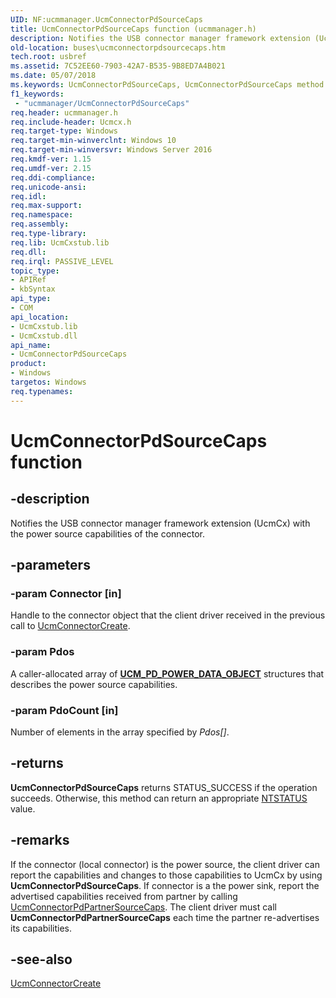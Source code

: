 ```yaml
---
UID: NF:ucmmanager.UcmConnectorPdSourceCaps
title: UcmConnectorPdSourceCaps function (ucmmanager.h)
description: Notifies the USB connector manager framework extension (UcmCx) with the power source capabilities of the connector.
old-location: buses\ucmconnectorpdsourcecaps.htm
tech.root: usbref
ms.assetid: 7C52EE60-7903-42A7-B535-9B8ED7A4B021
ms.date: 05/07/2018
ms.keywords: UcmConnectorPdSourceCaps, UcmConnectorPdSourceCaps method [Buses], buses.ucmconnectorpdsourcecaps, ucmmanager/UcmConnectorPdSourceCaps
f1_keywords:
 - "ucmmanager/UcmConnectorPdSourceCaps"
req.header: ucmmanager.h
req.include-header: Ucmcx.h
req.target-type: Windows
req.target-min-winverclnt: Windows 10
req.target-min-winversvr: Windows Server 2016
req.kmdf-ver: 1.15
req.umdf-ver: 2.15
req.ddi-compliance: 
req.unicode-ansi: 
req.idl: 
req.max-support: 
req.namespace: 
req.assembly: 
req.type-library: 
req.lib: UcmCxstub.lib
req.dll: 
req.irql: PASSIVE_LEVEL
topic_type:
- APIRef
- kbSyntax
api_type:
- COM
api_location:
- UcmCxstub.lib
- UcmCxstub.dll
api_name:
- UcmConnectorPdSourceCaps
product:
- Windows
targetos: Windows
req.typenames: 
---
```


# UcmConnectorPdSourceCaps function


## -description


Notifies the USB connector manager framework extension (UcmCx) with the power source capabilities of the connector.


## -parameters




### -param Connector [in]

Handle to the connector object that the client driver received in the previous call to <a href="https://docs.microsoft.com/windows-hardware/drivers/ddi/ucmmanager/nf-ucmmanager-ucmconnectorcreate">UcmConnectorCreate</a>.


### -param Pdos

<p>A caller-allocated array of <a href="https://docs.microsoft.com/windows-hardware/drivers/ddi/ucmtypes/ns-ucmtypes-_ucm_pd_power_data_object"><b>UCM_PD_POWER_DATA_OBJECT</b></a> structures that describes the power source capabilities.</p>


### -param PdoCount [in]

Number of elements in the array specified by   <i>Pdos[]</i>.


## -returns



<b>UcmConnectorPdSourceCaps</b> returns STATUS_SUCCESS if the operation succeeds. Otherwise, this method can return an appropriate <a href="https://docs.microsoft.com/windows-hardware/drivers/kernel/ntstatus-values">NTSTATUS</a> value. 




## -remarks



If the connector (local connector) is the power source, the client driver can report the  capabilities and changes to those capabilities to UcmCx by using <b>UcmConnectorPdSourceCaps</b>. If connector is a the power sink, report the advertised capabilities received from partner by calling  <a href="https://docs.microsoft.com/windows-hardware/drivers/ddi/ucmmanager/nf-ucmmanager-ucmconnectorpdpartnersourcecaps">UcmConnectorPdPartnerSourceCaps</a>. The client driver must call <b>UcmConnectorPdPartnerSourceCaps</b> each time the partner re-advertises its capabilities.





## -see-also




<a href="https://docs.microsoft.com/windows-hardware/drivers/ddi/ucmmanager/nf-ucmmanager-ucmconnectorcreate">UcmConnectorCreate</a>
 

 

